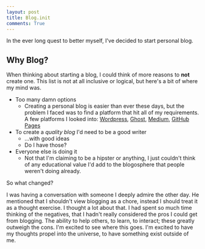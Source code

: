 ```yaml
---
layout: post
title: Blog.init
comments: True
---
```


In the ever long quest to better myself, I've decided to start personal blog. 

## Why Blog?
When thinking about starting a blog, I could think of more reasons to **not** create one. This list is not at all inclusive or logical, but here's a bit of where my mind was.

- Too many damn options
    + Creating a personal blog is easier than ever these days, but the problem I faced was to find a platform that hit all of my requirements. A few platforms I looked into: [Wordpress](https://wordpress.com/), [Ghost](https://ghost.org/), [Medium](https://medium.com/), [GitHub Pages](https://pages.github.com/)
- To create a *quality blog* I'd need to be a good writer
    + ...with good ideas
    + Do I have those?
- Everyone else is doing it
    + Not that I'm claiming to be a hipster or anything, I just couldn't think of any educational value I'd add to the blogosphere that people weren't doing already.

So what changed?

I was having a conversation with someone I deeply admire the other day. He mentioned that I shouldn't view blogging as a chore, instead I should treat it as a thought exercise. I thought a lot about that. I had spent so much time thinking of the negatives, that I hadn't really considered the pros I could get from blogging. The ability to help others, to learn, to interact; these greatly outweigh the cons. I'm excited to see where this goes. I'm excited to have my thoughts propel into the universe, to have something exist outside of me.
